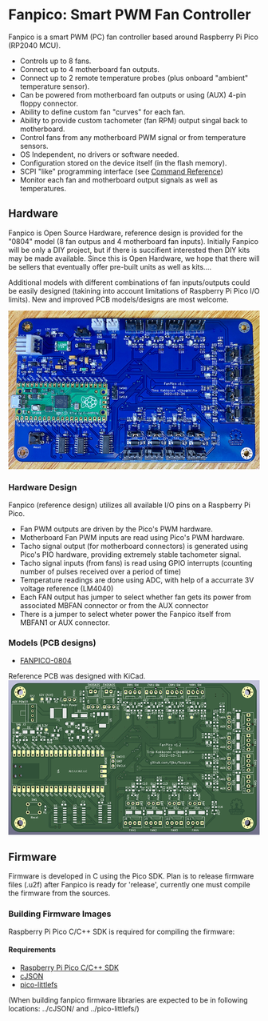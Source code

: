 # Fanpico: Smart PWM Fan Controller

Fanpico is a smart PWM (PC) fan controller based around Raspberry Pi Pico (RP2040 MCU).
* Controls up to 8 fans. 
* Connect up to 4 motherboard fan outputs.
* Connect up to 2 remote temperature probes (plus onboard "ambient" temperature sensor).
* Can be powered from motherboard fan outputs or using (AUX) 4-pin floppy connector.
* Ability to define custom fan "curves" for each fan.
* Ability to provide custom tachometer (fan RPM) output singal back to motherboard.
* Control fans from any motherboard PWM signal or from temperature sensors.
* OS Independent, no drivers or software needed.
* Configuration stored on the device itself (in the flash memory).
* SCPI "like" programming interface (see [Command Reference](commands.md))
* Monitor each fan and motherboard output signals as well as temperatures.

## Hardware
Fanpico is Open Source Hardware, reference design is provided for the "0804" model (8 fan outpus and 4 motherboard fan inputs). 
Initially Fanpico will be only a DIY project, but if there is succifient interested then DIY kits may be made available. Since this is Open Hardware, we hope that there will be sellers that eventually offer pre-built units as well as kits....

Additional models with different combinations of fan inputs/outputs could be easily designed (takining into account limitations of Raspberry Pi Pico I/O limits). New and improved PCB models/designs are most welcome.

![Fanpico-0804 PCB](images/fanpico-0804.jpg)

### Hardware Design
Fanpico (reference design) utilizes all available I/O pins on a Raspberry Pi Pico.
* Fan PWM outputs are driven by the Pico's PWM hardware.
* Motherboard Fan PWM inputs are read using Pico's PWM hardware.
* Tacho signal output (for motherboard connectors) is generated using Pico's PIO hardware, providing extremely stable tachometer signal.
* Tacho signal inputs (from fans) is read using GPIO interrupts (counting number of pulses received over a period of time)
* Temperature readings are done using ADC, with help of a accurrate 3V voltage reference (LM4040)
* Each FAN output has jumper to select whether fan gets its power from associated MBFAN connector or from the AUX connector
* There is a jumper to select wheter power the Fanpico itself from MBFAN1 or AUX connector.

### Models (PCB designs)
* [FANPICO-0804](boards/fanpico-0804/)

Reference PCB was designed with KiCad.
![FANPICO-0804 PCB](images/fanpico-0804.png)

## Firmware
Firmware is developed in C using the Pico SDK.
Plan is to release firmware files (.u2f) after Fanpico is ready for 'release', currently one must compile the firmware from the sources.

### Building Firmware Images

Raspberry Pi Pico C/C++ SDK is required for compiling the firmware: 

#### Requirements
* [Raspberry Pi Pico C/C++ SDK](https://www.raspberrypi.com/documentation/microcontrollers/c_sdk.html)
* [cJSON](https://github.com/DaveGamble/cJSON)
* [pico-littlefs](https://github.com/lurk101/pico-littlefs)

(When building fanpico firmware libraries are expected to be in following locations: ../cJSON/ and ../pico-littlefs/)







